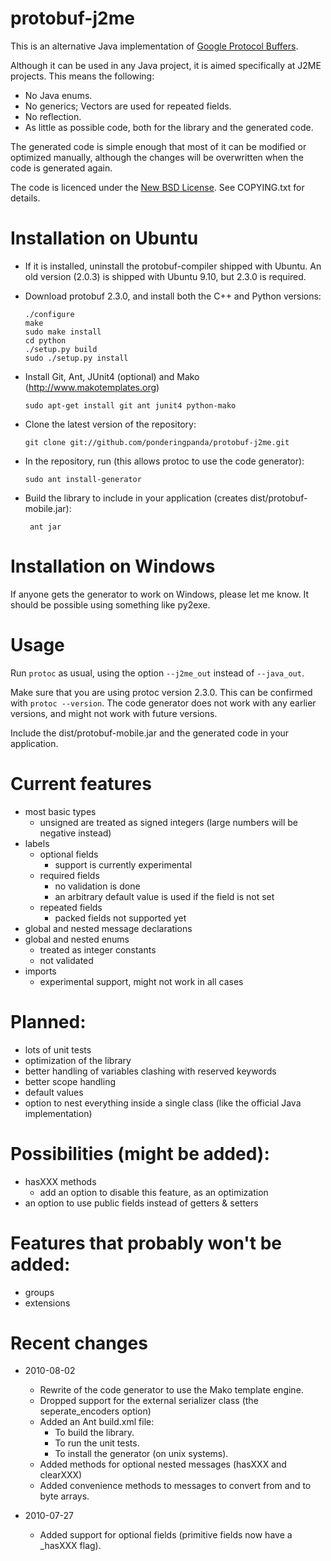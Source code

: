 # protobuf-j2me

This is an alternative Java implementation of [Google Protocol Buffers](http://code.google.com/p/protobuf).

Although it can be used in any Java project, it is aimed specifically at J2ME projects. This means the following:

  - No Java enums.
  - No generics; Vectors are used for repeated fields.
  - No reflection.
  - As little as possible code, both for the library and the generated code.

The generated code is simple enough that most of it can be modified or optimized manually, although the changes will be overwritten when the code is generated again.

The code is licenced under the [New BSD License](http://www.opensource.org/licenses/bsd-license.php). See COPYING.txt for details.

# Installation on Ubuntu
  - If it is installed, uninstall the protobuf-compiler shipped with Ubuntu. An old version (2.0.3) is shipped with Ubuntu 9.10, but 2.3.0 is required.
  - Download protobuf 2.3.0, and install both the C++ and Python versions:
  
        ./configure
        make
        sudo make install
        cd python
        ./setup.py build
        sudo ./setup.py install
  
  - Install Git, Ant, JUnit4 (optional) and Mako (http://www.makotemplates.org)

        sudo apt-get install git ant junit4 python-mako

  - Clone the latest version of the repository:

        git clone git://github.com/ponderingpanda/protobuf-j2me.git

  - In the repository, run (this allows protoc to use the code generator):
  
        sudo ant install-generator

  - Build the library to include in your application (creates dist/protobuf-mobile.jar):
        
         ant jar

# Installation on Windows

If anyone gets the generator to work on Windows, please let me know. It should be possible using something like py2exe.

# Usage

Run `protoc` as usual, using the option `--j2me_out` instead of `--java_out`.

Make sure that you are using protoc version 2.3.0. This can be confirmed with `protoc --version`. The code generator does not work with any earlier versions, and might not work with future versions.

Include the dist/protobuf-mobile.jar and the generated code in your application.

# Current features
  - most basic types
    - unsigned are treated as signed integers (large numbers will be negative instead)
  - labels
    - optional fields
      - support is currently experimental
    - required fields
      - no validation is done
      - an arbitrary default value is used if the field is not set
    - repeated fields
      - packed fields not supported yet
  - global and nested message declarations
  - global and nested enums
    - treated as integer constants
    - not validated
  - imports
    - experimental support, might not work in all cases

# Planned:
  - lots of unit tests
  - optimization of the library
  - better handling of variables clashing with reserved keywords
  - better scope handling
  - default values
  - option to nest everything inside a single class (like the official Java implementation)

# Possibilities (might be added):
  - hasXXX methods
    - add an option to disable this feature, as an optimization
  - an option to use public fields instead of getters & setters

# Features that probably won't be added:
  - groups
  - extensions
  
# Recent changes

  - 2010-08-02
    - Rewrite of the code generator to use the Mako template engine.
    - Dropped support for the external serializer class (the seperate_encoders option)
    - Added an Ant build.xml file:
      - To build the library.
      - To run the unit tests.
      - To install the generator (on unix systems).
    - Added methods for optional nested messages (hasXXX and clearXXX)
    - Added convenience methods to messages to convert from and to byte arrays.
  

  - 2010-07-27
    - Added support for optional fields (primitive fields now have a _hasXXX flag).
